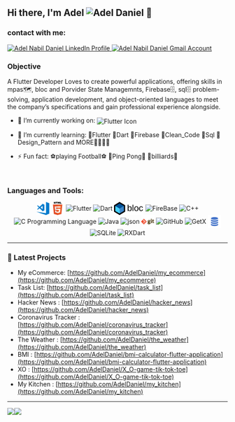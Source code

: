 ## Hi there, I'm Adel <img src="https://komarev.com/ghpvc/?username=AdelDaniel" alt="Adel Daniel" /> 👋
 

### contact with me:
<a href="https://www.linkedin.com/in/adel55/">
      <img src="https://upload.wikimedia.org/wikipedia/commons/thumb/e/e9/Linkedin_icon.svg/2048px-Linkedin_icon.svg.png"
           alt="Adel Nabil Daniel LinkedIn Profile" height="30" width="30">
</a>
<a href="adel.nabil.w222@gmail.com">
      <img src="https://upload.wikimedia.org/wikipedia/commons/4/4e/Gmail_Icon.png"
           alt="Adel Nabil Daniel Gmail Account" height="30" width="30">
</a>

### Objective

<p>
A Flutter Developer Loves to create powerful applications, offering skills in mpas🗺️, bloc  and Porvider State Managemnts, Firebase🗄️, sql🗄️ problem-solving, application development, and object-oriented languages to meet the company’s specifications and gain professional experience alongside.
</p>

- 🔭 I’m currently working on:
  <img src="https://res.cloudinary.com/nitishk72/image/upload/v1586796259/nstack_in/courses/flutter/flutter-banner.png"
           alt="Flutter Icon" height="30" align="center" >

- 🌱 I’m currently learning: 📖Flutter 📖Dart 📖Firebase 📖Clean_Code 📖Sql 📖Design_Pattern and MORE📖📖📖📖
<!-- - 👯 I’m looking to collaborate on ...
- 🤔 I’m looking for help with ...
- 💬 Ask me about ...
- 📫 How to reach me: ...
- 😄 Pronouns: ... -->
- ⚡ Fun fact: ⚽playing Football⚽ 🏓Ping Pong🏓 🎱billiards🎱
  
<br />

### Languages and Tools:

<div class="row" align="center">
  <img align="center" alt="Visual Studio Code" height="30px" src="https://raw.githubusercontent.com/github/explore/80688e429a7d4ef2fca1e82350fe8e3517d3494d/topics/visual-studio-code/visual-studio-code.png" />
  <img align="center" alt="HTML5" height="30px" src="https://raw.githubusercontent.com/github/explore/80688e429a7d4ef2fca1e82350fe8e3517d3494d/topics/html/html.png" />
  <img align="center" alt="Flutter" height="30px" src="https://res.cloudinary.com/nitishk72/image/upload/v1586796259/nstack_in/courses/flutter/flutter-banner.png" />
  <img align="center" alt="Dart" height="30px" src="https://encrypted-tbn0.gstatic.com/images?q=tbn:ANd9GcTtrWjnWnCH_9sNR_e3XxIEiW3YkcxHZNo2cy191BxHLHZRoNYy50dRlCZxP6jmYJgdKME&usqp=CAU" />
  <img align="center" alt="Bloc State Management" height="30px" src="https://raw.githubusercontent.com/felangel/bloc/master/docs/assets/flutter_bloc_logo_full.png" />
  <img align="center" alt="FireBase" height="30px" src="https://www.phpnasp.com/wp-content/uploads/2018/07/logo-standard.png" />
  <img align="center" alt="C++" height="30px" src="https://img.icons8.com/color/452/c-plus-plus-logo.png" />
  <img align="center" alt="C Programming Language" height="30px" src="https://softline.rs/wp-content/uploads/2020/06/C-programiranje.png" />
  <img align="center" alt="Java" height="30px" src="https://cdn.iconscout.com/icon/free/png-256/java-60-1174953.png" />
  <img align="center" alt="json" height="30px" src="https://image.flaticon.com/icons/png/512/136/136525.png" />
  <img align="center" alt="Git" height="30px" src="https://raw.githubusercontent.com/github/explore/80688e429a7d4ef2fca1e82350fe8e3517d3494d/topics/git/git.png" />
  <img align="center" alt="GitHub" height="30px" src="https://p.kindpng.com/picc/s/128-1280187_github-logo-png-github-transparent-png.png" />
  <img align="center" alt="GetX" height="30px" src="https://media.vlpt.us/images/giyeon/post/98df34b8-49a3-48e9-9d5e-dcd9f5b62e49/KakaoTalk_Photo_2021-05-12-11-18-13.png" />
  <img align="center" alt="SQL" height="30px" src="https://raw.githubusercontent.com/github/explore/80688e429a7d4ef2fca1e82350fe8e3517d3494d/topics/sql/sql.png" />
  <img align="center" alt="SQLite" height="30px" src="https://cdn.iconscout.com/icon/free/png-512/sqlite-282687.png" />
  <img align="center" alt="RXDart" height="30px" src="https://avatars.githubusercontent.com/u/6407041?s=200&v=4" />
</div>

---
### 📱 Latest Projects

- My eCommerce: [https://github.com/AdelDaniel/my_ecommerce](https://github.com/AdelDaniel/my_ecommerce)
- Task List: [https://github.com/AdelDaniel/task_list](https://github.com/AdelDaniel/task_list)
- Hacker News : [https://github.com/AdelDaniel/hacker_news](https://github.com/AdelDaniel/hacker_news)
- Coronavirus Tracker : [https://github.com/AdelDaniel/coronavirus_tracker](https://github.com/AdelDaniel/coronavirus_tracker)
- The Weather : [https://github.com/AdelDaniel/the_weather](https://github.com/AdelDaniel/the_weather)
- BMI : [https://github.com/AdelDaniel/bmi-calculator-flutter-application](https://github.com/AdelDaniel/bmi-calculator-flutter-application)
- XO : [https://github.com/AdelDaniel/X_O-game-tik-tok-toe](https://github.com/AdelDaniel/X_O-game-tik-tok-toe)
- My Kitchen : [https://github.com/AdelDaniel/my_kitchen](https://github.com/AdelDaniel/my_kitchen)

---
<div>
 <table>
  <tr>
  <img src = "https://github-readme-stats.vercel.app/api/top-langs/?username=AdelDaniel&show_icons=true&theme=radical&layout=compact"  width =50% >
  <img src = "https://github-readme-stats.vercel.app/api?username=AdelDaniel&show_icons=true&theme=radical" width =50% >
  </tr>
 </table>
</div>

